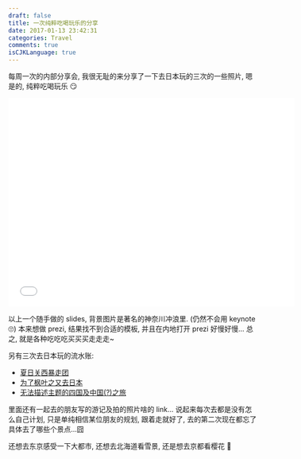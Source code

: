 ```yaml
---
draft: false
title: 一次纯粹吃喝玩乐的分享
date: 2017-01-13 23:42:31
categories: Travel
comments: true
isCJKLanguage: true
---
```


每周一次的内部分享会, 我很无耻的来分享了一下去日本玩的三次的一些照片, 嗯是的, 纯粹吃喝玩乐 😏

<iframe src="//slides.com/bambooom/go-to-japan/embed?style=light" width="576" height="420" scrolling="no" frameborder="0" webkitallowfullscreen mozallowfullscreen allowfullscreen></iframe>

以上一个随手做的 slides, 背景图片是著名的神奈川冲浪里. (仍然不会用 keynote 🙄)
本来想做 prezi, 结果找不到合适的模板, 并且在内地打开 prezi 好慢好慢...
总之, 就是各种吃吃吃买买买走走走~

另有三次去日本玩的流水账:

* [夏日关西暴走团](https://www.douban.com/note/513533477/)
* [为了枫叶之又去日本](https://www.douban.com/note/531605420/)
* [无法描述主题的四国及中国(?)之旅](https://www.douban.com/note/598705001/)

里面还有一起去的朋友写的游记及拍的照片啥的 link...
说起来每次去都是没有怎么自己计划, 只是单纯相信某位朋友的规划, 跟着走就好了,
去的第二次现在都忘了具体去了哪些个景点...囧

还想去东京感受一下大都市, 还想去北海道看雪景, 还是想去京都看樱花 🌸
